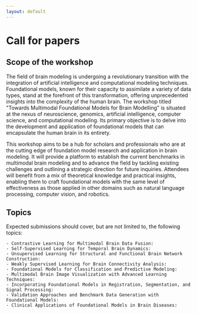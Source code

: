 ```yaml
---
layout: default
---
```


# Call for papers

## Scope of the workshop

The field of brain modeling is undergoing a revolutionary transition with the integration of artificial intelligence and computational modeling techniques. Foundational models, known for their capacity to assimilate a variety of data types, stand at the forefront of this transformation, offering unprecedented insights into the complexity of the human brain. The workshop titled "Towards Multimodal Foundational Models for Brain Modelling" is situated at the nexus of neuroscience, genomics, artificial intelligence, computer science, and computational modeling. Its primary objective is to delve into the development and application of foundational models that can encapsulate the human brain in its entirety.

This workshop aims to be a hub for scholars and professionals who are at the cutting edge of foundation model research and application in brain modeling. It will provide a platform to establish the current benchmarks in multimodal brain modeling and to advance the field by tackling existing challenges and outlining a strategic direction for future inquiries. Attendees will benefit from a mix of theoretical knowledge and practical insights, enabling them to craft foundational models with the same level of effectiveness as those applied in other domains such as natural language processing, computer vision, and robotics.

## Topics

Expected submissions should cover, but are not limited to, the following topics:

	- Contrastive Learning for Multimodal Brain Data Fusion:
	- Self-Supervised Learning for Temporal Brain Dynamics:
	- Unsupervised Learning for Structural and Functional Brain Network Construction:
	- Weakly Supervised Learning for Brain Connectivity Analysis:
	- Foundational Models for Classification and Predictive Modeling:
	- Multimodal Brain Image Visualization with Advanced Learning Techniques:
	- Incorporating Foundational Models in Registration, Segmentation, and Signal Processing:
	- Validation Approaches and Benchmark Data Generation with Foundational Models:
	- Clinical Applications of Foundational Models in Brain Diseases:



